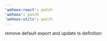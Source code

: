 ```yaml
---
'wohoox-react': patch
'wohoox': patch
'wohoox-utils': patch
---
```


remove default export and update ts definition
